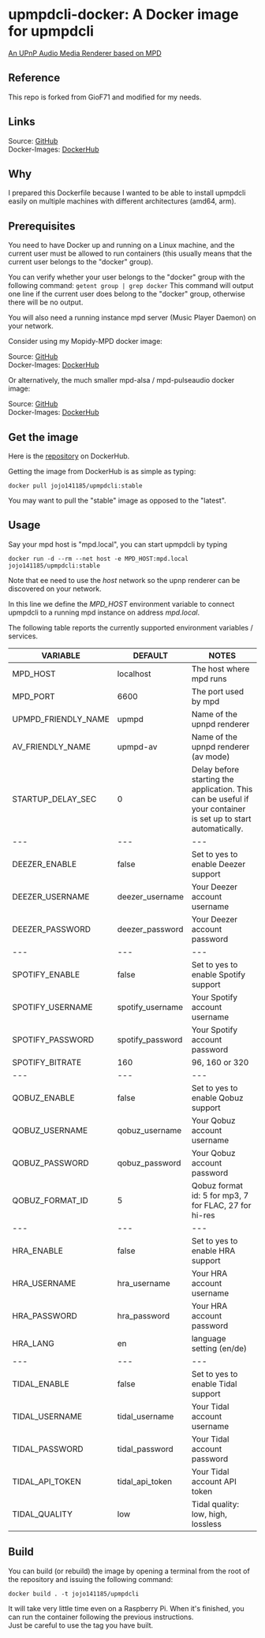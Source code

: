 # upmpdcli-docker: A Docker image for upmpdcli
[An UPnP Audio Media Renderer based on MPD](https://www.lesbonscomptes.com/upmpdcli/)
## Reference
This repo is forked from GioF71 and modified for my needs.

## Links
Source: [GitHub](https://github.com/jojo141185/upmpdcli-docker)  
Docker-Images: [DockerHub](https://hub.docker.com/r/jojo141185/upmpdcli)

## Why
I prepared this Dockerfile because I wanted to be able to install upmpdcli easily on multiple machines with different architectures (amd64, arm).

## Prerequisites
You need to have Docker up and running on a Linux machine, and the current user must be allowed to run containers (this usually means that the current user belongs to the "docker" group).

You can verify whether your user belongs to the "docker" group with the following command:
`getent group | grep docker`
This command will output one line if the current user does belong to the "docker" group, otherwise there will be no output.

You will also need a running instance mpd server (Music Player Daemon) on your network.  

Consider using my Mopidy-MPD docker image:

Source: [GitHub](https://github.com/jojo141185/mopidy-docker)  
Docker-Images: [DockerHub](https://hub.docker.com/r/jojo141185/mopidy)

Or alternatively, the much smaller mpd-alsa / mpd-pulseaudio docker image:

Source: [GitHub](https://github.com/jojo141185/mpd-alsa-docker)  
Docker-Images: [DockerHub](https://hub.docker.com/r/jojo141185/mpd-alsa)

## Get the image

Here is the [repository](https://hub.docker.com/repository/docker/jojo141185/upmpdcli) on DockerHub.

Getting the image from DockerHub is as simple as typing:

`docker pull jojo141185/upmpdcli:stable`

You may want to pull the "stable" image as opposed to the "latest".

## Usage

Say your mpd host is "mpd.local", you can start upmpdcli by typing

`docker run -d --rm --net host -e MPD_HOST:mpd.local jojo141185/upmpdcli:stable`

Note that ee need to use the *host* network so the upnp renderer can be discovered on your network.

In this line we define the *MPD_HOST* environment variable to connect upmpdcli to a running mpd instance on address *mpd.local*.


The following table reports the currently supported environment variables / services.

VARIABLE|DEFAULT|NOTES
---|---|---
MPD_HOST|localhost|The host where mpd runs
MPD_PORT|6600|The port used by mpd
UPMPD_FRIENDLY_NAME|upmpd|Name of the upnpd renderer
AV_FRIENDLY_NAME|upmpd-av|Name of the upnpd renderer (av mode)
STARTUP_DELAY_SEC|0| Delay before starting the application. This can be useful if your container is set up to start automatically.
---|---|---
DEEZER_ENABLE|false|Set to yes to enable Deezer support
DEEZER_USERNAME|deezer_username|Your Deezer account username
DEEZER_PASSWORD|deezer_password|Your Deezer account password
---|---|---
SPOTIFY_ENABLE|false|Set to yes to enable Spotify support
SPOTIFY_USERNAME|spotify_username|Your Spotify account username
SPOTIFY_PASSWORD|spotify_password|Your Spotify account password
SPOTIFY_BITRATE|160|96, 160 or 320 
---|---|---
QOBUZ_ENABLE|false|Set to yes to enable Qobuz support
QOBUZ_USERNAME|qobuz_username|Your Qobuz account username
QOBUZ_PASSWORD|qobuz_password|Your Qobuz account password
QOBUZ_FORMAT_ID|5|Qobuz format id: 5 for mp3, 7 for FLAC, 27 for hi-res
---|---|---
HRA_ENABLE|false|Set to yes to enable HRA support
HRA_USERNAME|hra_username|Your HRA account username
HRA_PASSWORD|hra_password|Your HRA account password
HRA_LANG|en|language setting (en/de)
---|---|---
TIDAL_ENABLE|false|Set to yes to enable Tidal support
TIDAL_USERNAME|tidal_username|Your Tidal account username
TIDAL_PASSWORD|tidal_password|Your Tidal account password
TIDAL_API_TOKEN|tidal_api_token|Your Tidal account API token
TIDAL_QUALITY|low|Tidal quality: low, high, lossless

<!-- 
### Currently Deprecated

VARIABLE|DEFAULT|NOTES
---|---|---
-->
## Build

You can build (or rebuild) the image by opening a terminal from the root of the repository and issuing the following command:

`docker build . -t jojo141185/upmpdcli`

It will take very little time even on a Raspberry Pi. When it's finished, you can run the container following the previous instructions.  
Just be careful to use the tag you have built.
